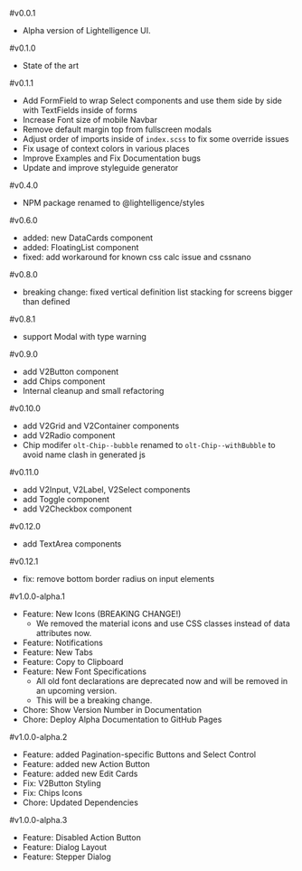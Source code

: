 #v0.0.1
- Alpha version of Lightelligence UI.


#v0.1.0
- State of the art

#v0.1.1
- Add FormField to wrap Select components and use them side by side with TextFields inside of forms
- Increase Font size of mobile Navbar
- Remove default margin top from fullscreen modals
- Adjust order of imports inside of `index.scss` to fix some override issues
- Fix usage of context colors in various places
- Improve Examples and Fix Documentation bugs
- Update and improve styleguide generator

#v0.4.0
- NPM package renamed to @lightelligence/styles

#v0.6.0
- added: new DataCards component
- added: FloatingList component
- fixed: add workaround for known css calc issue and cssnano

#v0.8.0
- breaking change: fixed vertical definition list stacking for screens bigger than defined

#v0.8.1
- support Modal with type warning

#v0.9.0
- add V2Button component
- add Chips component
- Internal cleanup and small refactoring

#v0.10.0
- add V2Grid and V2Container components
- add V2Radio component
- Chip modifer `olt-Chip--bubble` renamed to `olt-Chip--withBubble` to avoid name clash in generated js

#v0.11.0
- add V2Input, V2Label, V2Select components
- add Toggle component
- add V2Checkbox component

#v0.12.0
- add TextArea components

#v0.12.1
- fix: remove bottom border radius on input elements

#v1.0.0-alpha.1
- Feature: New Icons (BREAKING CHANGE!)
  - We removed the material icons and use CSS classes instead of data attributes now.
- Feature: Notifications
- Feature: New Tabs
- Feature: Copy to Clipboard
- Feature: New Font Specifications
  - All old font declarations are deprecated now and will be removed in an upcoming version.
  - This will be a breaking change.
- Chore: Show Version Number in Documentation
- Chore: Deploy Alpha Documentation to GitHub Pages

#v1.0.0-alpha.2
- Feature: added Pagination-specific Buttons and Select Control
- Feature: added new Action Button
- Feature: added new Edit Cards
- Fix: V2Button Styling
- Fix: Chips Icons
- Chore: Updated Dependencies

#v1.0.0-alpha.3
- Feature: Disabled Action Button
- Feature: Dialog Layout
- Feature: Stepper Dialog
